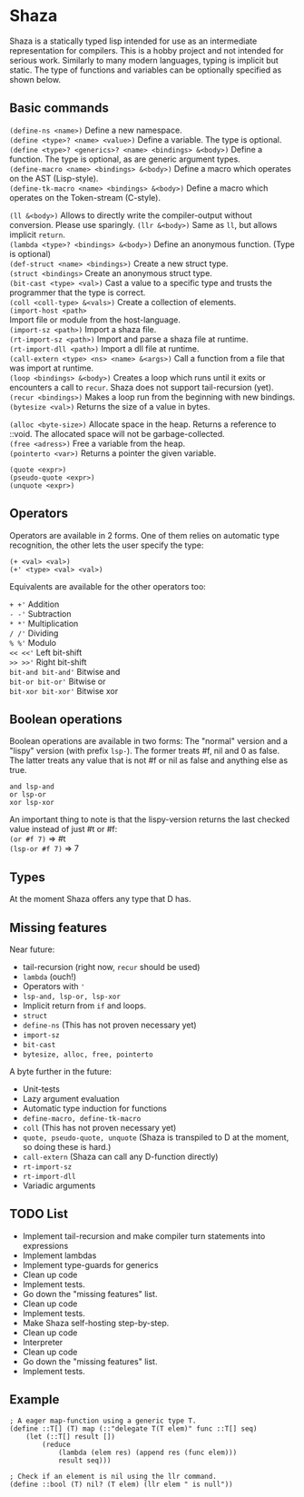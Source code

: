 # Shaza

Shaza is a statically typed lisp intended for use as an intermediate representation
for compilers. This is a hobby project and not intended for serious work.
Similarly to many modern languages, typing is implicit but static.
The type of functions and variables can be optionally specified as shown below.

## Basic commands

``(define-ns <name>)`` 
Define a new namespace.  
``(define <type>? <name> <value>)`` 
Define a variable. The type is optional.  
``(define <type>? <generics>? <name> <bindings> &<body>)`` 
Define a function. The type is optional, as are generic argument types.  
``(define-macro <name> <bindings> &<body>)`` 
Define a macro which operates on the AST (Lisp-style).  
``(define-tk-macro <name> <bindings> &<body>)`` 
Define a macro which operates on the Token-stream (C-style).  

``(ll &<body>)`` 
Allows to directly write the compiler-output without conversion. Please use sparingly. 
``(llr &<body>)`` 
Same as ``ll``, but allows implicit ``return``.  
``(lambda <type>? <bindings> &<body>)`` 
Define an anonymous function. (Type is optional)  
``(def-struct <name> <bindings>)`` 
Create a new struct type.  
``(struct <bindings>`` 
Create an anonymous struct type.  
``(bit-cast <type> <val>)`` 
Cast a value to a specific type and trusts the programmer that the type is correct.  
``(coll <coll-type> &<vals>)`` 
Create a collection of elements.  
``(import-host <path>``  
Import file or module from the host-language.  
``(import-sz <path>)`` 
Import a shaza file.  
``(rt-import-sz <path>)`` 
Import and parse a shaza file at runtime.  
``(rt-import-dll <path>)`` 
Import a dll file at runtime.  
``(call-extern <type> <ns> <name> &<args>)`` 
Call a function from a file that was import at runtime.  
``(loop <bindings> &<body>)`` 
Creates a loop which runs until it exits or encounters a call to ``recur``. 
Shaza does not support tail-recursion (yet).  
``(recur <bindings>)`` 
Makes a loop run from the beginning with new bindings.  
``(bytesize <val>)``
Returns the size of a value in bytes.  

``(alloc <byte-size>)`` 
Allocate space in the heap. Returns a reference to ::void. 
The allocated space will not be garbage-collected.  
``(free <adress>)`` 
Free a variable from the heap.  
``(pointerto <var>)`` 
Returns a pointer the given variable.  

``(quote <expr>)``  
``(pseudo-quote <expr>)``  
``(unquote <expr>)``  

## Operators

Operators are available in 2 forms. One of them relies on automatic 
type recognition, the other lets the user specify the type:

``(+ <val> <val>)``  
``(+' <type> <val> <val>)``

Equivalents are available for the other operators too:  

``+ +'`` Addition  
``- -'`` Subtraction  
``* *'`` Multiplication  
``/ /'`` Dividing  
``% %'`` Modulo  
``<< <<'`` Left bit-shift  
``>> >>'`` Right bit-shift  
``bit-and bit-and'`` Bitwise and  
``bit-or bit-or'`` Bitwise or  
``bit-xor bit-xor'`` Bitwise xor  

## Boolean operations

Boolean operations are available in two forms: The "normal" version and a 
"lispy" version (with prefix ``lsp-``). The former treats #f, nil and 0 as false.
The latter treats any value that is not #f or nil as false and anything else as true. 

``and lsp-and``  
``or lsp-or``  
``xor lsp-xor``  

An important thing to note is that the lispy-version returns the last checked 
value instead of just #t or #f:  
``(or #f 7)`` => #t  
``(lsp-or #f 7)`` => 7  

## Types

At the moment Shaza offers any type that D has.

## Missing features

Near future:  
- tail-recursion (right now, ``recur`` should be used)
- ``lambda`` (ouch!)  
- Operators with ``'``  
- ``lsp-and, lsp-or, lsp-xor``  
- Implicit return from ``if`` and loops.  
- ``struct``  
- ``define-ns`` (This has not proven necessary yet)
- ``import-sz``  
- ``bit-cast``  
- ``bytesize, alloc, free, pointerto``  

A byte further in the future:  
- Unit-tests  
- Lazy argument evaluation  
- Automatic type induction for functions  
- ``define-macro, define-tk-macro``  
- ``coll`` (This has not proven necessary yet)  
- ``quote, pseudo-quote, unquote``
  (Shaza is transpiled to D at the moment, so doing these is hard.)  
- ``call-extern`` (Shaza can call any D-function directly)  
- ``rt-import-sz``  
- ``rt-import-dll``  
- Variadic arguments  

## TODO List

- Implement tail-recursion
  and make compiler turn statements into expressions  
- Implement lambdas  
- Implement type-guards for generics
- Clean up code  
- Implement tests.
- Go down the "missing features" list.  
- Clean up code  
- Implement tests.  
- Make Shaza self-hosting step-by-step.  
- Clean up code  
- Interpreter  
- Clean up code  
- Go down the "missing features" list.  
- Implement tests.  

## Example

```
; A eager map-function using a generic type T.
(define ::T[] (T) map (::"delegate T(T elem)" func ::T[] seq)
    (let (::T[] result [])
        (reduce
            (lambda (elem res) (append res (func elem)))
            result seq)))

; Check if an element is nil using the llr command.
(define ::bool (T) nil? (T elem) (llr elem " is null"))
```
